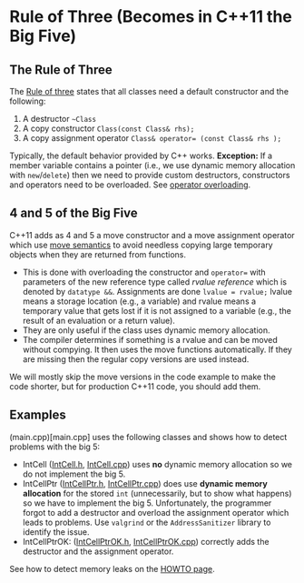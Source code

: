 # Rule of Three (Becomes in C++11 the Big Five)

## The Rule of Three

The [Rule of three](https://en.wikipedia.org/wiki/Rule_of_three_(C%2B%2B_programming)) states that all classes need a default constructor and the following:

 1. A destructor `~Class`
 2. A copy constructor `Class(const Class& rhs);`
 3. A copy assignment operator `Class& operator= (const Class& rhs );` 

Typically, the default behavior provided by C++ works. **Exception:** If a member variable contains a pointer (i.e., we use dynamic memory allocation with `new`/`delete`) then we need 
to provide custom destructors, constructors and operators 
need to be overloaded. See [operator overloading](https://en.cppreference.com/w/cpp/language/operators).

## 4 and 5 of the Big Five

C++11 adds as 4 and 5 a move constructor and a move assignment operator which 
use [move semantics](https://www.cprogramming.com/c++11/rvalue-references-and-move-semantics-in-c++11.html) to avoid needless copying large temporary objects
when they are returned from functions.

* This is done with overloading the constructor and `operator=` with parameters of the new reference type called _rvalue reference_ which is denoted
by `datatype &&`. 
Assignments are done `lvalue = rvalue;` 
lvalue means a storage location (e.g., a variable) and
rvalue means a temporary value that gets lost if it is not assigned to a variable (e.g., 
the result of an evaluation or a return value).
* They are only useful if the class uses dynamic memory allocation. 
* The compiler determines if something is a rvalue and can be moved without compying. It then uses the move functions automatically. If they are missing then the regular copy versions are used instead.

We will mostly skip the move versions in the code example to make the code shorter, but for production C++11 code, you should add them.

## Examples

(main.cpp)[main.cpp] uses the following classes and shows how to detect problems with the big 5:

* IntCell ([IntCell.h](IntCell.h), [IntCell.cpp](IntCell.cpp)) uses **no** dynamic memory allocation so we do not implement the big 5.
* IntCellPtr ([IntCellPtr.h](IntCellPtr.h), [IntCellPtr.cpp](IntCellPtr.cpp)) does use **dynamic memory allocation** for the stored `int` (unnecessarily, but to show what happens) so we have to implement the big 5. Unfortunately, the programmer forgot to add a destructor and overload the assignment operator which leads to problems. Use `valgrind` or the `AddressSanitizer` library to identify the issue.
* IntCellPtrOK: ([IntCellPtrOK.h](IntCellPtrOK.h), [IntCellPtrOK.cpp](IntCellPtrOK.cpp)) correctly adds the destructor and the assignment operator.

See how to detect memory leaks on the [HOWTO page](../../HOWTO_detect_memory_leaks.md).
